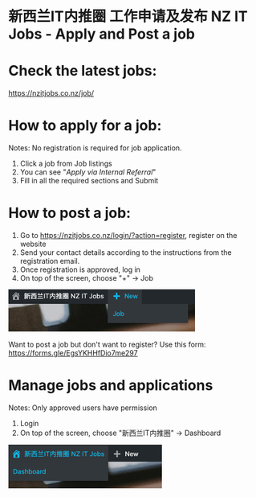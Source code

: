 # 新西兰IT内推圈 工作申请及发布 NZ IT Jobs - Apply and Post a job

# Check the latest jobs:
https://nzitjobs.co.nz/job/

# How to apply for a job:
Notes: No registration is required for job application.
1. Click a job from Job listings 
2. You can see "*Apply via Internal Referral*"
3. Fill in all the required sections and Submit

# How to post a job:
1. Go to https://nzitjobs.co.nz/login/?action=register, register on the website
2. Send your contact details according to the instructions from the registration email.
3. Once registration is approved, log in
4. On top of the screen, choose "+" -> Job

![alt text](post.png "post new job")

Want to post a job but don't want to register? Use this form: https://forms.gle/EgsYKHHfDio7me297

# Manage jobs and applications
Notes: Only approved users have permission
1. Login
2. On top of the screen, choose "新西兰IT内推圈" -> Dashboard

![alt text](dashboard.png "manage")
